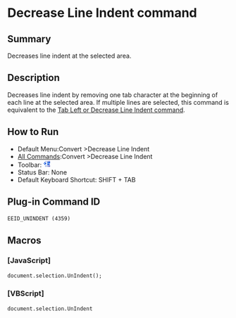 # Decrease Line Indent command

## Summary

Decreases line indent at the selected area.

## Description

Decreases line indent by removing one tab character at the beginning of each line
at the selected area. If multiple lines are selected, this command is equivalent
to the [Tab Left or Decrease Line Indent command](shift_tab).

## How to Run

- Default Menu:Convert \>Decrease Line Indent
- [All Commands](../tools/all_commands):Convert \>Decrease Line Indent
- Toolbar: ![](../../images/unindent.gif)
- Status Bar: None
- Default Keyboard Shortcut: SHIFT + TAB

## Plug-in Command ID

```
EEID_UNINDENT (4359)
```

## Macros

### \[JavaScript\]

```
document.selection.UnIndent();
```

### \[VBScript\]

```
document.selection.UnIndent
```
